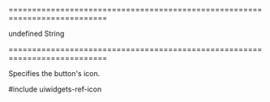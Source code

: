 ===========================================================================
<!--default-->undefined<!--/default-->
<!--type-->String<!--/type-->
===========================================================================

<!--shortDescription-->
Specifies the button's icon.
<!--/shortDescription-->

<!--fullDescription-->
#include uiwidgets-ref-icon
<!--/fullDescription-->